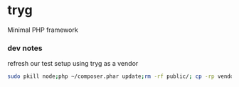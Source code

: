 # tryg
Minimal PHP framework



### dev notes

refresh our test setup using tryg as a vendor
```bash
sudo pkill node;php ~/composer.phar update;rm -rf public/; cp -rp vendor/acidjazz/tryg/public/ public
```
